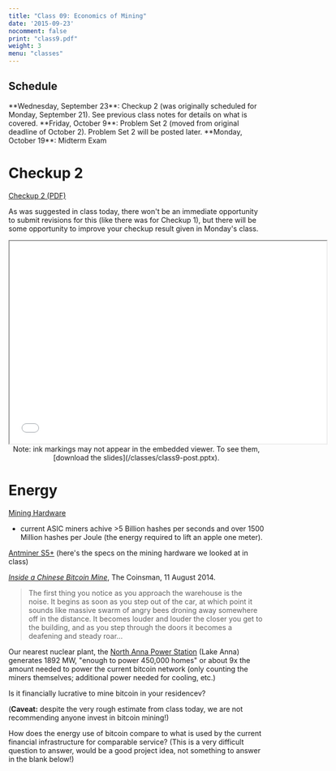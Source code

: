 ```yaml
---
title: "Class 09: Economics of Mining"
date: '2015-09-23'
nocomment: false
print: "class9.pdf"
weight: 3
menu: "classes"
---
```


## Schedule

   <div class="todo">
**Wednesday, September 23**: Checkup 2 (was originally scheduled for Monday, September 21).  See previous class notes for details on what is covered.  
**Friday, October 9**: Problem Set 2 (moved from original deadline of October 2).  Problem Set 2 will be posted later. 
**Monday, October 19**: Midterm Exam
   </div>

# Checkup 2

[Checkup 2 (PDF)](/checkup2.pdf)

As was suggested in class today, there won't be an immediate opportunity
to submit revisions for this (like there was for Checkup 1), but there
will be some opportunity to improve your checkup result given in
Monday's class.

<!--more-->

<center>
<iframe src="//www.slideshare.net/slideshow/embed_code/key/sTwMIV59OWvurX"
width="625" height="400" frameborder="2" marginwidth="0"
marginheight="0" scrolling="no"></iframe>

   <div class="caption">
Note: ink markings may not appear in the
embedded viewer.  To see them, [download the slides](/classes/class9-post.pptx).
   </div>

</center>

# Energy

[Mining Hardware](https://en.bitcoin.it/wiki/Mining_hardware_comparison)
- current ASIC miners achive >5 Billion hashes per seconds and over 1500
Million hashes per Joule (the energy required to lift an apple one
meter).

[Antminer S5+](https://bitcointalk.org/index.php?topic=1152746.0)
(here's the specs on the mining hardware we looked at in class)

[_Inside a Chinese Bitcoin Mine_](http://www.thecoinsman.com/2014/08/bitcoin/inside-chinese-bitcoin-mine/), The Coinsman, 11 August 2014.

> The first thing you notice as you approach the warehouse is the noise. It begins as soon as you step out of the car, at which point it sounds like massive swarm of angry bees droning away somewhere off in the distance. It becomes louder and louder the closer you get to the building, and as you step through the doors it becomes a deafening and steady roar...

Our nearest nuclear plant, the [North Anna Power
Station](https://www.dom.com/corporate/what-we-do/electricity/generation/nuclear/north-anna-power-station)
(Lake Anna) generates 1892 MW, "enough to power 450,000 homes" or about
9x the amount needed to power the current bitcoin network (only counting
the miners themselves; additional power needed for cooling, etc.)

Is it financially lucrative to mine bitcoin in your residencev?

<div class="gap"></div>

(**Caveat:** despite the very rough estimate from class today, we are
not recommending anyone invest in bitcoin mining!)

How does the energy use of bitcoin compare to what is used by the
current financial infrastructure for comparable service?  (This is a
very difficult question to answer, would be a good project idea, not
something to answer in the blank below!)

<div class="gap"></div>

